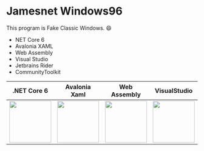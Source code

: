 # Jamesnet Windows96

This program is Fake Classic Windows. 😄

- NET Core 6
- Avalonia XAML
- Web Assembly
- Visual Studio
- Jetbrains Rider
- CommunityToolkit

| .NET Core 6 | Avalonia Xaml | Web Assembly | VisualStudio | Rider | CommunityToolkit |
|:-----:|:-------:|:------------:|:--:|:--:|:--:|
| <img src="https://user-images.githubusercontent.com/52397976/198058657-ecd3ee37-944a-4a10-b422-38b72f0c21c1.png" style="width: 110px"/> | <img src="https://user-images.githubusercontent.com/52397976/198058193-24f586e4-43c2-4f5e-9ba2-80c6c6e99a4b.png" style="width:110px"/> | <img src="https://user-images.githubusercontent.com/52397976/198054239-d2a65da9-02ed-4b7f-91ff-49561b357b9d.svg" style="width: 110px"/> | <img src="https://user-images.githubusercontent.com/52397976/198192693-6b998bfb-6fed-4e2c-97b5-e8bd368b3030.png" style="width: 110px"/> | <img src="https://user-images.githubusercontent.com/52397976/198192500-4fb4b491-6865-4438-b42d-8f41a08a18a3.png" style="width: 110px"/> | <img src="https://user-images.githubusercontent.com/52397976/198573838-01000d1d-e2bf-45cb-9b75-e60c550f284a.png" style="width: 110px"/> |

